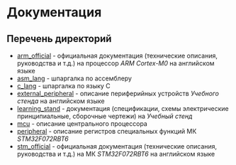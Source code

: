 # Документация

## Перечень директорий

- [arm_official](./arm_official/) - официальная документация (технические описания, руководства и т.д.) на процессор _ARM Cortex-M0_ на английском языке
- [asm_lang](./asm_lang/) - шпаргалка по ассемблеру
- [c_lang](./c_lang/) - шпаргалка по языку C
- [external_peripheral](./external_peripheral/) - описание периферийных устройств _Учебного стенда_ на английском языке
- [learning_stand](./learning_stand/) - документация (спецификации, схемы электрические принципиальные, сборочные чертежи) на _Учебный стенд_
- [mcu](./mcu/) - описание центрального процессора
- [peripheral](./peripheral/) - описание регистров специальных функций МК _STM32F072RBT6_
- [stm_official](./stm_official/) - официальная документация (технические описания, руководства и т.д.) на МК _STM32F072RBT6_ на английском языке
